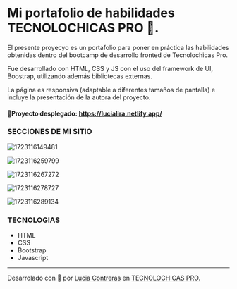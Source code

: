 # Mi portafolio de habilidades TECNOLOCHICAS PRO 💜.


El presente proyecyo es un portafolio para poner en práctica las habilidades obtenidas dentro del bootcamp de desarrollo fronted de Tecnolochicas Pro.

Fue desarrollado con HTML, CSS y JS con el uso del framework de UI, Boostrap, utilizando además bibliotecas externas.

La página es responsiva (adaptable a diferentes tamaños de pantalla) e incluye la presentación de la autora del proyecto.


#### 🌟Proyecto desplegado: https://lucialira.netlify.app/


### SECCIONES DE MI SITIO

![1723116149481](image/README/1723116149481.png)

![1723116259799](image/README/1723116259799.png)

![1723116267272](image/README/1723116267272.png)

![1723116278727](image/README/1723116278727.png)

![1723116289134](image/README/1723116289134.png)


### TECNOLOGIAS

* HTML
* CSS
* Bootstrap
* Javascript

---

Desarrolado con 💜 por [Lucia Contreras](https://www.instagram.com/lucialiraaa/) en [TECNOLOCHICAS PRO.](https://tecnolochicas.mx/)
